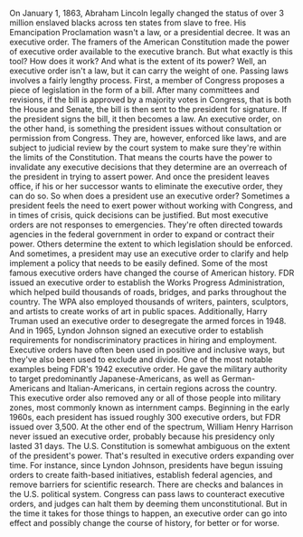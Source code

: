 
On January 1, 1863,
Abraham Lincoln legally changed the status
of over 3 million enslaved blacks
across ten states from slave to free.
His Emancipation Proclamation 
wasn&#39;t a law,
or a presidential decree.
It was an executive order.
The framers of the American Constitution
made the power of executive order
available to the executive branch.
But what exactly is this tool?
How does it work?
And what is the extent of its power?
Well, an executive order isn&#39;t a law,
but it can carry the weight of one.
Passing laws involves 
a fairly lengthy process.
First, a member of Congress proposes
a piece of legislation
in the form of a bill.
After many committees and revisions,
if the bill is approved 
by a majority votes in Congress,
that is both the House and Senate,
the bill is then sent to 
the president for signature.
If the president signs the bill,
it then becomes a law.
An executive order, on the other hand,
is something the president issues
without consultation
or permission from Congress.
They are, however, enforced like laws,
and are subject to judicial review
by the court system
to make sure they&#39;re within the limits
of the Constitution.
That means the courts have the power
to invalidate any executive decisions
that they determine are an overreach of
the president in trying to assert power.
And once the president leaves office,
if his or her successor wants to eliminate
the executive order,
they can do so.
So when does a president 
use an executive order?
Sometimes a president feels the need to
exert power without working with Congress,
and in times of crisis, quick decisions
can be justified.
But most executive orders are not 
responses to emergencies.
They&#39;re often directed towards
agencies in the federal government
in order to expand 
or contract their power.
Others determine the extent
to which legislation should be enforced.
And sometimes, a president may use
an executive order
to clarify and help implement a policy
that needs to be easily defined.
Some of the most famous executive orders
have changed the course 
of American history.
FDR issued an executive order to establish
the Works Progress Administration,
which helped build thousands of roads,
bridges, and parks
throughout the country.
The WPA also employed 
thousands of writers,
painters,
sculptors,
and artists to create works of art
in public spaces.
Additionally, Harry Truman used
an executive order
to desegregate the armed forces in 1948.
And in 1965, Lyndon Johnson signed
an executive order
to establish requirements 
for nondiscriminatory practices
in hiring and employment.
Executive orders have often been used
in positive and inclusive ways,
but they&#39;ve also been used 
to exclude and divide.
One of the most notable examples being
FDR&#39;s 1942 executive order.
He gave the military authority to target
predominantly Japanese-Americans,
as well as German-Americans
and Italian-Americans,
in certain regions across the country.
This executive order also removed any or
all of those people into military zones,
most commonly known as internment camps.
Beginning in the early 1960s,
each president has issued 
roughly 300 executive orders,
but FDR issued over 3,500.
At the other end of the spectrum,
William Henry Harrison never issued
an executive order,
probably because his presidency only
lasted 31 days.
The U.S. Constitution is somewhat ambiguous
on the extent of the president&#39;s power.
That&#39;s resulted in executive orders
expanding over time.
For instance, since Lyndon Johnson,
presidents have begun issuing orders
to create faith-based initiatives,
establish federal agencies,
and remove barriers 
for scientific research.
There are checks and balances 
in the U.S. political system.
Congress can pass laws to counteract
executive orders,
and judges can halt them by deeming them
unconstitutional.
But in the time it takes 
for those things to happen,
an executive order can go into effect
and possibly change the course of history,
for better or for worse.
